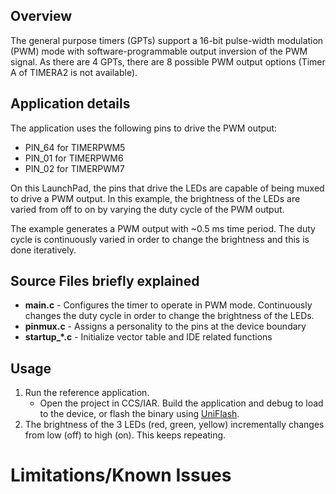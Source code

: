 ## Overview  

The general purpose timers (GPTs) support a 16-bit pulse-width
modulation (PWM) mode with software-programmable output inversion of the
PWM signal. As there are 4 GPTs, there are 8 possible PWM output
options (Timer A of TIMERA2 is not available).

## Application details  

The application uses the following pins to drive the PWM output:

  - PIN\_64 for TIMERPWM5
  - PIN\_01 for TIMERPWM6
  - PIN\_02 for TIMERPWM7

On this LaunchPad, the pins that drive the LEDs are capable of being
muxed to drive a PWM output. In this example, the brightness of the
LEDs are varied from off to on by varying the duty cycle of the PWM output.

The example generates a PWM output with ~0.5 ms time period. The duty
cycle is continuously varied in order to change the brightness and this
is done iteratively.

## Source Files briefly explained  

- **main.c** - Configures the timer to operate in PWM mode. Continuously changes
the duty cycle in order to change the brightness of the LEDs.
- **pinmux.c** - Assigns a personality to the pins at the device boundary  
- **startup\_\*.c** - Initialize vector table and IDE related functions

## Usage  

1.  Run the reference application.
      - Open the project in CCS/IAR. Build the application and debug to load to the device, or flash the binary using [UniFlash](http://processors.wiki.ti.com/index.php/CC3100_%26_CC3200_UniFlash_Quick_Start_Guide).
2.  The brightness of the 3 LEDs (red, green, yellow) incrementally
    changes from low (off) to high (on). This keeps
    repeating.

# Limitations/Known Issues
